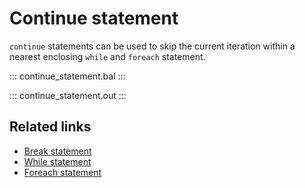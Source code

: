 # Continue statement

`continue` statements can be used to skip the current iteration within a nearest enclosing `while` and `foreach` statement.

::: continue_statement.bal :::

::: continue_statement.out :::

## Related links
- [Break statement](/learn/by-example/break-statement/)
- [While statement](/learn/by-example/while-statement/)
- [Foreach statement](/learn/by-example/foreach-statement/)
